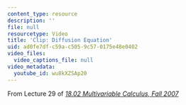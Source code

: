 ```yaml
---
content_type: resource
description: ''
file: null
resourcetype: Video
title: 'Clip: Diffusion Equation'
uid: ad0fe7df-c59a-c505-9c57-0175e48e0402
video_files:
  video_captions_file: null
video_metadata:
  youtube_id: wu8kXZSAp20
---
```


From Lecture 29 of [_18.02 Multivariable Calculus, Fall 2007_](/courses/18-02-multivariable-calculus-fall-2007/pages/video-lectures)